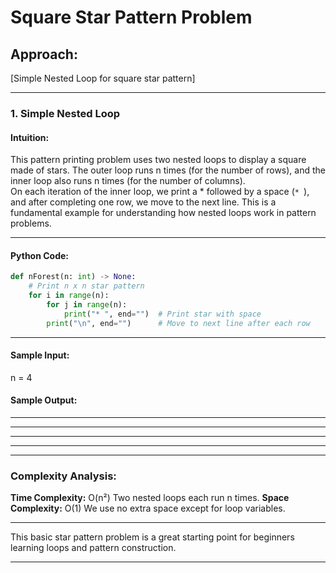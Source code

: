 # Square Star Pattern Problem

## Approach:
[Simple Nested Loop for square star pattern]

---

### 1. Simple Nested Loop

#### Intuition:
This pattern printing problem uses two nested loops to display a square made of stars.
The outer loop runs n times (for the number of rows), and the inner loop also runs n times (for the number of columns).  
On each iteration of the inner loop, we print a * followed by a space (`* `), and after completing one row, we move to the next line.
This is a fundamental example for understanding how nested loops work in pattern problems.

---

#### Python Code:
```python
def nForest(n: int) -> None:
    # Print n x n star pattern
    for i in range(n):
        for j in range(n):
            print("* ", end="")  # Print star with space
        print("\n", end="")      # Move to next line after each row
```
---

#### Sample Input:
n = 4

#### Sample Output:
* * * * 
* * * * 
* * * * 
* * * *

---

### Complexity Analysis:
**Time Complexity:** O(n²)
Two nested loops each run n times.
**Space Complexity:** O(1)
We use no extra space except for loop variables.

---

This basic star pattern problem is a great starting point for beginners learning loops and pattern construction. 

---

